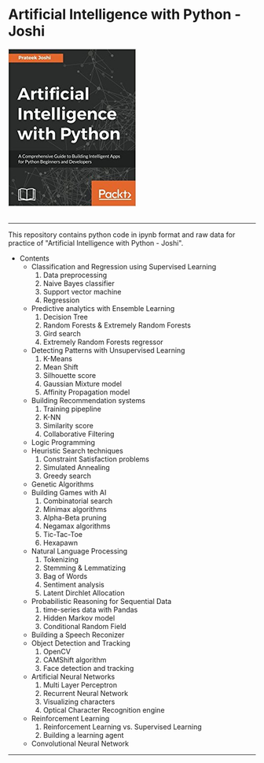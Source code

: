 # Artificial Intelligence with Python - Joshi<br>
![book_cover](./Aritificial_Intelligence_with_Python_Joshi_img.jpg)
<br><br>
<hr>
This repository contains python code in ipynb format and raw data for practice of  "Artificial Intelligence with Python - Joshi".

* Contents
	- Classification and Regression using Supervised Learning
		1. Data preprocessing
		2. Naive Bayes classifier
		3. Support vector machine
		4. Regression
	- Predictive analytics with Ensemble Learning
		1. Decision Tree
		2. Random Forests & Extremely Random Forests
		3. Gird search
		4. Extremely Random Forests regressor
	- Detecting Patterns with Unsupervised Learning
		1. K-Means
		2. Mean Shift
		3. Silhouette score
		4. Gaussian Mixture model
		5. Affinity Propagation model
	- Building Recommendation systems
		1. Training pipepline
		2. K-NN
		3. Similarity score
		4. Collaborative Filtering
	- Logic Programming
	- Heuristic Search techniques
		1. Constraint Satisfaction problems
		2. Simulated Annealing
		3. Greedy search
	- Genetic Algorithms
	- Building Games with AI
		1. Combinatorial search
		2. Minimax algorithms
		3. Alpha-Beta pruning
		4. Negamax algorithms
		5. Tic-Tac-Toe
		6. Hexapawn
	- Natural Language Processing
		1. Tokenizing
		2. Stemming & Lemmatizing
		3. Bag of Words
		4. Sentiment analysis
		5. Latent Dirchlet Allocation
	- Probabilistic Reasoning for Sequential Data
		1. time-series data with Pandas
		2. Hidden Markov model
		3. Conditional Random Field
	- Building a Speech Reconizer
	- Object Detection and Tracking
		1. OpenCV
		2. CAMShift algorithm
		3. Face detection and tracking
	- Artificial Neural Networks
		1. Multi Layer Perceptron
		2. Recurrent Neural Network
		3. Visualizing characters
		4. Optical Character Recognition engine
	- Reinforcement Learning
		1. Reinforcement Learning vs. Supervised Learning
		2. Building a learning agent 
	- Convolutional Neural Network

<hr>
<br>